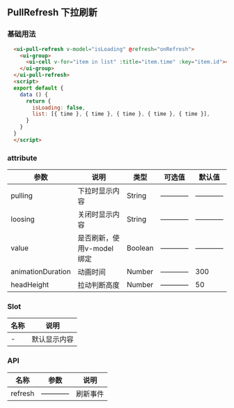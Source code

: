 ## PullRefresh 下拉刷新

### 基础用法
```html
  <ui-pull-refresh v-model="isLoading" @refresh="onRefresh">
    <ui-group>
      <ui-cell v-for="item in list" :title="item.time" :key="item.id"></ui-cell>
    </ui-group>
  </ui-pull-refresh>
  <script>
  export default {
    data () {
      return {
        isLoading: false,
        list: [{ time }, { time }, { time }, { time }, { time }],
      }
    }
  }
  </script>
```
### attribute

| 参数      | 说明    | 类型      | 可选值       | 默认值   |
|---------- |-------- |---------- |------------ |-------- |
|pulling | 下拉时显示内容 |String |————|———— |
|loosing | 关闭时显示内容 |String |————|———— |
|value | 是否刷新，使用v-model绑定 |Boolean |————|———— |
|animationDuration | 动画时间 |Number |————|300 |
|headHeight | 拉动判断高度 |Number |————|50 |

### Slot

| 名称      | 说明    |
|---------- |-------- |
|- | 默认显示内容 |


### API

| 名称      | 参数    | 说明    |
|---------- |-------- |-------- |
|refresh | ———— | 刷新事件 |
